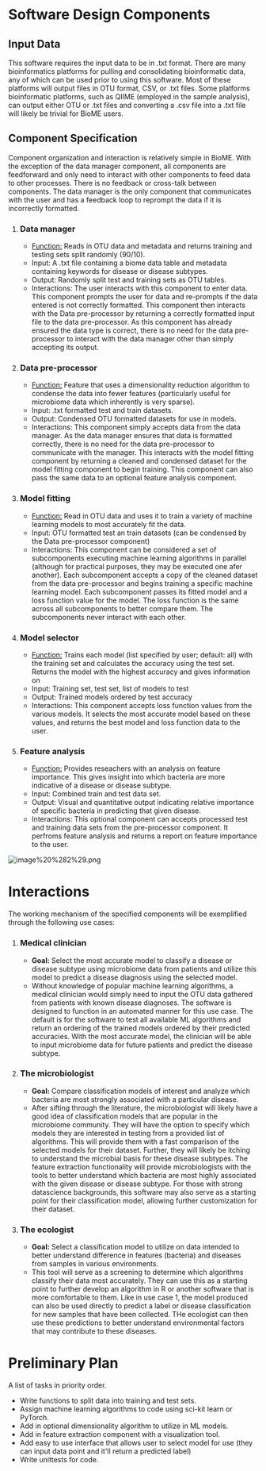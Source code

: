 # Software Design Components

## Input Data
This software requires the input data to be in .txt format. There are many bioinformatics platforms for pulling and consolidating bioinformatic data, any of which can be used prior to using this software. Most of these platforms will output files in OTU format, CSV, or .txt files. Some platforms bioinformatic platforms, such as QIIME (employed in the sample analysis), can output either OTU or .txt files and converting a .csv file into a .txt file will likely be trivial for BioME users.

## Component Specification

Component organization and interaction is relatively simple in BioME. With the exception of the data manager component, all components are feedforward and only need to interact with other components to feed data to other processes. There is no feedback or cross-talk between components. The data manager is the only component that communicates with the user and has a feedback loop to reprompt the data if it is incorrectly formatted.

1. ### Data manager
    * <ins> Function:</ins> Reads in OTU data and metadata and returns training and testing sets split randomly (90/10).
    * Input: A .txt file containing a biome data table and metadata containing keywords for disease or disease subtypes.
    * Output: Randomly split test and training sets as OTU tables.
    * Interactions: The user interacts with this component to enter data. This component prompts the user for data and re-prompts if the data entered is not correctly formatted. This component then interacts with the Data pre-processor by returning a correctly formatted input file to the data pre-processor. As this component has already ensured the data type is correct, there is no need for the data pre-processor to interact with the data manager other than simply accepting its output.
2. ### Data pre-processor
    * <ins> Function:</ins> Feature that uses a dimensionality reduction algorithm to condense the data into fewer features (particularly useful for microbiome data which inherently is very sparse).
    * Input: .txt formatted test and train datasets.
    * Output: Condensed OTU formatted datasets for use in models.
    * Interactions: This component simply accepts data from the data manager. As the data manager ensures that data is formatted correctly, there is no need for the data pre-processor to communicate with the manager. This  interacts with the model fitting component by returning a cleaned and condensed dataset for the model fitting component to begin training. This component can also pass the same data to an optional feature analysis component.
3. ### Model fitting
    * <ins> Function:</ins> Read in OTU data and uses it to train a variety of machine learning models to most accurately fit the data.
    * Input: OTU formatted test an train datasets (can be condensed by the Data pre-processor component)
    * Interactions: This component can be considered a set of subcomponents executing machine learning algorithms in parallel (although for practical purposes, they may be executed one afer another). Each subcomponent accepts a copy of the cleaned dataset from the data pre-processor and begins training a specific machine learning model. Each subcomponent passes its fitted model and a loss function value for the model. The loss function is the same across all subcomponents to better compare them. The subcomponents never interact with each other.
4. ### Model selector
    * <ins> Function:</ins> Trains each model (list specified by user; default: all) with the training set and calculates the accuracy using the test set. Returns the model with the highest accuracy and gives information on
    * Input: Training set, test set, list of models to test
    * Output: Trained models ordered by test accuracy
    * Interactions: This component accepts loss function values from the various models. It selects the most accurate model based on these values, and returns the best model and loss function data to the user.
5. ### Feature analysis
    * <ins> Function:</ins> Provides reseachers with an analysis on feature importance. This gives insight into which bacteria are more indicative of a disease or disease subtype.
    * Input: Combined train and test data set.
    * Output: Visual and quantitative output indicating relative importance of specific bacteria in predicting that given disease.
    * Interactions: This optional component can accepts processed test and training data sets from the pre-processor component. It perfroms feature analysis and returns a report on feature importance to the user.

![image%20%282%29.png](attachment:image%20%282%29.png)

# Interactions
The working mechanism of the specified components will be exemplified through the following use cases:
1. ### Medical clinician
    * **Goal:** Select the most accurate model to classify a disease or disease subtype using microbiome data from patients and utilize this model to predict a disease diagnosis using the selected model.
    * Without knowledge of popular machine learning algorithms, a medical clinician would simply need to input the OTU data gathered from patients with known disease diagnoses. The software is designed to function in an automated manner for this use case. The default is for the software to test all available ML algorithms and return an ordering of the trained models ordered by their predicted accuracies. With the most accurate model, the clinician will be able to input microbiome data for future patients and predict the disease subtype.
2. ### The microbiologist
    * **Goal:** Compare classification models of interest and analyze which bacteria are most strongly associated with a particular disease.
    * After sifting through the literature, the microbiologist will likely have a good idea of classification models that are popular in the microbiome community. They will have the option to specify which models they are interested in testing from a provided list of algorithms. This will provide them with a fast comparison of the selected models for their dataset. Further, they will likely be itching to understand the microbial basis for these disease subtypes. The feature extraction functionality will provide microbiologists with the tools to better understand which bacteria are most highly associated with the given disease or disease subtype. For those with strong datascience backgrounds, this software may also serve as a starting point for their classification model, allowing further customization for their dataset.
3. ### The ecologist
    * **Goal:** Select a classification model to utilize on data intended to better understand difference in features (bacteria) and diseases from samples in various environments.
    * This tool will serve as a screening to determine which algorithms classify their data most accurately. They can use this as a starting point to further develop an algorithm in R or another software that is more comfortable to them. Like in use case 1, the model produced can also be used directly to predict a label or disease classification for new samples that have been collected. THe ecologist can then use these predictions to better understand environmental factors that may contribute to these diseases.

# Preliminary Plan
A list of tasks in priority order.
* Write functions to split data into training and test sets.
* Assign machine learning algorithms to code using sci-kit learn or PyTorch.
* Add in optional dimensionality algorithm to utilize in ML models.
* Add in feature extraction component with a visualization tool.
* Add easy to use interface that allows user to select model for use (they can input data point and it'll return a predicted label)
* Write unittests for code.


```python

```
